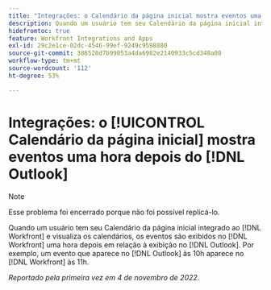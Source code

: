 ```yaml
---
title: "Integrações: o Calendário da página inicial mostra eventos uma hora depois do Outlook"
description: Quando um usuário tem seu Calendário da página inicial integrado ao Workfront e visualiza os calendários, os eventos são exibidos no Workfront uma hora depois em relação à exibição no Outlook. Por exemplo, um evento que aparece no Outlook às 10h é exibido no Workfront às 11h.
hidefromtoc: true
feature: Workfront Integrations and Apps
exl-id: 29c2e1ce-02dc-4546-99ef-9249c9598880
source-git-commit: 386528d7b99053a4da6982e2140933c5cd348a08
workflow-type: tm+mt
source-wordcount: '112'
ht-degree: 53%

---
```


# Integrações: o [!UICONTROL Calendário da página inicial] mostra eventos uma hora depois do [!DNL Outlook]

>[!NOTE]
>
>Esse problema foi encerrado porque não foi possível replicá-lo.

Quando um usuário tem seu Calendário da página inicial integrado ao [!DNL Workfront] e visualiza os calendários, os eventos são exibidos no [!DNL Workfront] uma hora depois em relação à exibição no [!DNL Outlook]. Por exemplo, um evento que aparece no [!DNL Outlook] às 10h aparece no [!DNL Workfront] às 11h.

_Reportado pela primeira vez em 4 de novembro de 2022._
